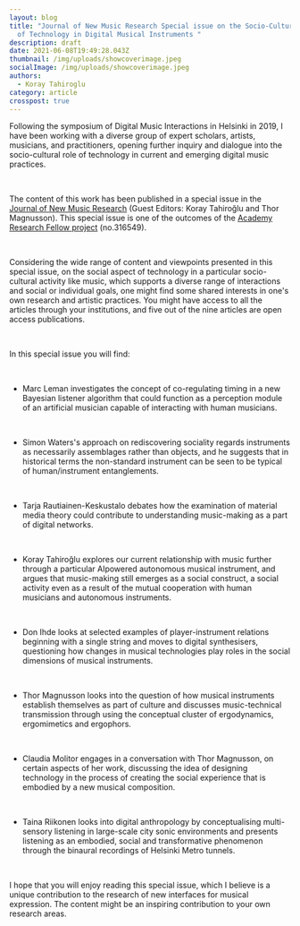 ```yaml
---
layout: blog
title: "Journal of New Music Research Special issue on the Socio-Cultural Role
  of Technology in Digital Musical Instruments "
description: draft
date: 2021-06-08T19:49:28.043Z
thumbnail: /img/uploads/showcoverimage.jpeg
socialImage: /img/uploads/showcoverimage.jpeg
authors:
  - Koray Tahiroglu
category: article
crosspost: true
---
```

Following the symposium of Digital Music Interactions in Helsinki in 2019, I have been working with a diverse group of expert scholars, artists, musicians, and practitioners, opening further inquiry and dialogue into the socio-cultural role of technology in current and emerging digital music practices.

 

The content of this work has been published in a special issue in the [Journal of New Music Research](https://www.tandfonline.com/toc/nnmr20/50/2?nav=tocList) (Guest Editors: Koray Tahiroğlu and Thor Magnusson). This special issue is one of the outcomes of the [Academy Research Fellow project](http://dmi.aalto.fi) (no.316549).

 

Considering the wide range of content and viewpoints presented in this special issue, on the social aspect of technology in a particular socio-cultural activity like music, which supports a diverse range of interactions and social or individual goals, one might find some shared interests in one's own research and artistic practices. You might have access to all the articles through your institutions, and five out of the nine articles are open access publications.

 

In this special issue you will find:

 

* Marc Leman investigates the concept of co-regulating timing in a new Bayesian listener algorithm that could function as a perception module of an artificial musician capable of interacting with human musicians. 

 

* Simon Waters's approach on rediscovering sociality regards instruments as necessarily assemblages rather than objects, and he suggests that in historical terms the non-standard instrument can be seen to be typical of human/instrument entanglements. 

 

* Tarja Rautiainen-Keskustalo debates how the examination of material media theory could contribute to understanding music-making as a part of digital networks. 

 

* Koray Tahiroğlu explores our current relationship with music further through a particular AIpowered autonomous musical instrument, and argues that music-making still emerges as a social construct, a social activity even as a result of the mutual cooperation with human musicians and autonomous instruments. 

 

* Don Ihde looks at selected examples of player-instrument relations beginning with a single string and moves to digital synthesisers, questioning how changes in musical technologies play roles in the social dimensions of musical instruments. 

 

* Thor Magnusson looks into the question of how musical instruments establish themselves as part of culture and discusses music-technical transmission through using the conceptual cluster of ergodynamics, ergomimetics and ergophors. 

 

* Claudia Molitor engages in a conversation with Thor Magnusson, on certain aspects of her work, discussing the idea of designing technology in the process of creating the social experience that is embodied by a new musical composition. 

 

* Taina Riikonen looks into digital anthropology by conceptualising multi-sensory listening in large-scale city sonic environments and presents listening as an embodied, social and transformative phenomenon through the binaural recordings of Helsinki Metro tunnels. 

 

I hope that you will enjoy reading this special issue, which I believe is a unique contribution to the research of new interfaces for musical expression. The content might be an inspiring contribution to your own research areas.